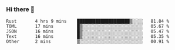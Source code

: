 ### Hi there 👋

<!--
**berkus/berkus** is a ✨ _special_ ✨ repository because its `README.md` (this file) appears on your GitHub profile.

Here are some ideas to get you started:

- 🔭 I’m currently working on ...
- 🌱 I’m currently learning ...
- 👯 I’m looking to collaborate on ...
- 🤔 I’m looking for help with ...
- 💬 Ask me about ...
- 📫 How to reach me: ...
- 😄 Pronouns: ...
- ⚡ Fun fact: ...
-->

<!--START_SECTION:waka-->

```text
Rust       4 hrs 9 mins    ████████████████████▒░░░░   81.84 %
TOML       17 mins         █▒░░░░░░░░░░░░░░░░░░░░░░░   05.67 %
JSON       16 mins         █▒░░░░░░░░░░░░░░░░░░░░░░░   05.47 %
Text       16 mins         █▒░░░░░░░░░░░░░░░░░░░░░░░   05.35 %
Other      2 mins          ▒░░░░░░░░░░░░░░░░░░░░░░░░   00.91 %
```

<!--END_SECTION:waka-->
